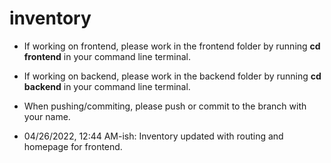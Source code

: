 # inventory

- If working on frontend, please work in the frontend folder by running **cd frontend** in your command line terminal. 


- If working on backend, please work in the backend folder by running **cd backend** in your command line terminal. 


- When pushing/commiting, please push or commit to the branch with your name. 

- 04/26/2022, 12:44 AM-ish: Inventory updated with routing and homepage for frontend. 
